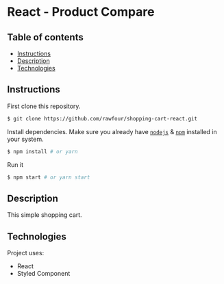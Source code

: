 # React - Product Compare


## Table of contents
* [Instructions](#Instructions)
* [Description](#Description)
* [Technologies](#Technologies)


## Instructions

First clone this repository.
```bash
$ git clone https://github.com/rawfour/shopping-cart-react.git
```

Install dependencies. Make sure you already have [`nodejs`](https://nodejs.org/en/) & [`npm`](https://www.npmjs.com/) installed in your system.
```bash
$ npm install # or yarn
```

Run it
```bash
$ npm start # or yarn start
```

## Description
This simple shopping cart.
 
## Technologies
Project uses:
* React
* Styled Component

